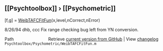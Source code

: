 ## [[Psychtoolbox]] &#8250; [[Psychometric]]

[f,g] = [WeibTAFCFitFun](WeibTAFCFitFun)(x,level,nCorrect,nError)  
  
8/26/94     dhb, ccc    Fix range checking bug left from YN conversion.  




<div class="code_header" style="text-align:right;">
  <span style="float:left;">Path&nbsp;&nbsp;</span> <span class="counter">Retrieve <a href=
  "https://raw.github.com/Psychtoolbox-3/Psychtoolbox-3/beta/Psychtoolbox/Psychometric/WeibTAFCFitFun.m">current version from GitHub</a> | View <a href=
  "https://github.com/Psychtoolbox-3/Psychtoolbox-3/commits/beta/Psychtoolbox/Psychometric/WeibTAFCFitFun.m">changelog</a></span>
</div>
<div class="code">
  <code>Psychtoolbox/Psychometric/WeibTAFCFitFun.m</code>
</div>

